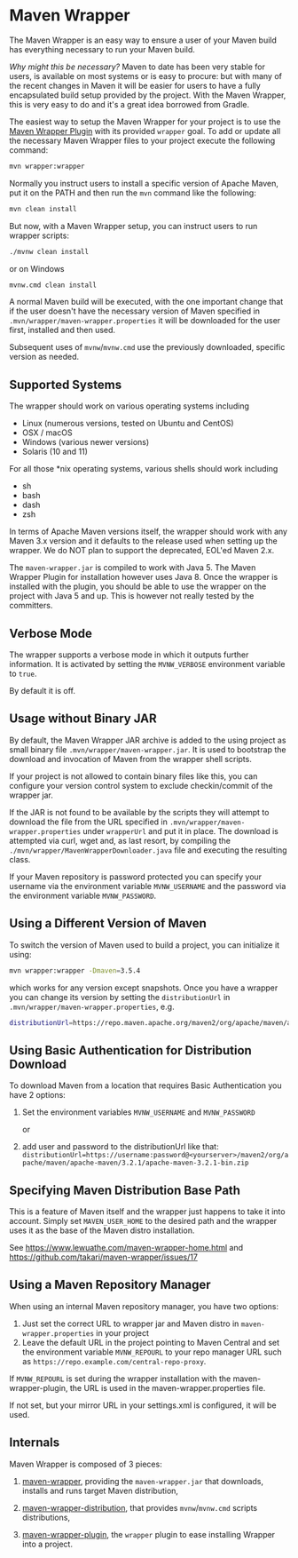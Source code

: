 <!---
 Licensed to the Apache Software Foundation (ASF) under one or more
 contributor license agreements.  See the NOTICE file distributed with
 this work for additional information regarding copyright ownership.
 The ASF licenses this file to You under the Apache License, Version 2.0
 (the "License"); you may not use this file except in compliance with
 the License.  You may obtain a copy of the License at

      http://www.apache.org/licenses/LICENSE-2.0

 Unless required by applicable law or agreed to in writing, software
 distributed under the License is distributed on an "AS IS" BASIS,
 WITHOUT WARRANTIES OR CONDITIONS OF ANY KIND, either express or implied.
 See the License for the specific language governing permissions and
 limitations under the License.
-->

# Maven Wrapper

The Maven Wrapper is an easy way to ensure a user of your Maven build has
everything necessary to run your Maven build.

_Why might this be necessary?_ Maven to date has been very stable for users, is
available on most systems or is easy to procure: but with many of the recent
changes in Maven it will be easier for users to have a fully encapsulated build
setup provided by the project. With the Maven Wrapper, this is very easy to do
and it's a great idea borrowed from Gradle.

The easiest way to setup the Maven Wrapper for your project is to use the
[Maven Wrapper Plugin][1] with its provided `wrapper` goal. To add or update all
the necessary Maven Wrapper files to your project execute the following command:

```bash
mvn wrapper:wrapper
```

Normally you instruct users to install a specific version of Apache Maven, put
it on the PATH and then run the `mvn` command like the following:

```bash
mvn clean install
```

But now, with a Maven Wrapper setup, you can instruct users to run wrapper
scripts:

```bash
./mvnw clean install
```

or on Windows

```bash
mvnw.cmd clean install
```

A normal Maven build will be executed, with the one important change that if the
user doesn't have the necessary version of Maven specified in
`.mvn/wrapper/maven-wrapper.properties` it will be downloaded for the user
first, installed and then used.

Subsequent uses of `mvnw`/`mvnw.cmd` use the previously downloaded, specific
version as needed.

## Supported Systems

The wrapper should work on various operating systems including

* Linux (numerous versions, tested on Ubuntu and CentOS)
* OSX / macOS
* Windows (various newer versions)
* Solaris (10 and 11)

For all those *nix operating systems, various shells should work including

* sh
* bash
* dash
* zsh

In terms of Apache Maven versions itself, the wrapper should work with any Maven
3.x version and it defaults to the release used when setting up the wrapper. We do NOT
plan to support the deprecated, EOL'ed Maven 2.x.

The `maven-wrapper.jar` is compiled to work with Java 5. The Maven Wrapper Plugin for installation however uses Java 8.
Once the wrapper is installed with the plugin, you should be able to use the wrapper on the project with Java 5 and up.
This is however not really tested by the committers.

## Verbose Mode

The wrapper supports a verbose mode in which it outputs further information. It
is activated by setting the `MVNW_VERBOSE` environment variable to `true`.

By default it is off.

## Usage without Binary JAR

By default, the Maven Wrapper JAR archive is added to the using project as small
binary file `.mvn/wrapper/maven-wrapper.jar`. It is used to bootstrap the
download and invocation of Maven from the wrapper shell scripts.

If your project is not allowed to contain binary files like this, you can
configure your version control system to exclude checkin/commit of the wrapper
jar.

If the JAR is not found to be available by the scripts they will attempt to
download the file from the URL specified in
`.mvn/wrapper/maven-wrapper.properties` under `wrapperUrl` and put it in place.
The download is attempted via curl, wget and, as last resort, by compiling the
`./mvn/wrapper/MavenWrapperDownloader.java` file and executing the resulting
class.

If your Maven repository is password protected you can specify your username via
the environment variable `MVNW_USERNAME` and the password via the environment
variable `MVNW_PASSWORD`.

## Using a Different Version of Maven

To switch the version of Maven used to build a project, you can initialize it
using:

```bash
mvn wrapper:wrapper -Dmaven=3.5.4
```

which works for any version except snapshots. Once you have a wrapper you can
change its version by setting the `distributionUrl` in
`.mvn/wrapper/maven-wrapper.properties`, e.g.

```bash
distributionUrl=https://repo.maven.apache.org/maven2/org/apache/maven/apache-maven/3.5.4/apache-maven-3.5.4-bin.zip
```

## Using Basic Authentication for Distribution Download

To download Maven from a location that requires Basic Authentication you have 2
options:

1. Set the environment variables `MVNW_USERNAME` and `MVNW_PASSWORD`

    or

2. add user and password to the distributionUrl like that:
`distributionUrl=https://username:password@<yourserver>/maven2/org/apache/maven/apache-maven/3.2.1/apache-maven-3.2.1-bin.zip`

[1]: ./maven-wrapper-plugin

## Specifying Maven Distribution Base Path

<!--- TODO: check this feature -->

This is a feature of Maven itself and the wrapper just happens to take it into
account. Simply set `MAVEN_USER_HOME` to the desired path and the wrapper uses
it as the base of the Maven distro installation.

See https://www.lewuathe.com/maven-wrapper-home.html and
https://github.com/takari/maven-wrapper/issues/17

## Using a Maven Repository Manager

When using an internal Maven repository manager, you have two options:

1. Just set the correct URL to wrapper jar and Maven distro in
  `maven-wrapper.properties` in your project
2. Leave the default URL in the project pointing to Maven Central and set the
  environment variable `MVNW_REPOURL` to your repo manager URL such as
  `https://repo.example.com/central-repo-proxy`.

If `MVNW_REPOURL` is set during the wrapper installation with the
maven-wrapper-plugin, the URL is used in the maven-wrapper.properties file.

If not set, but your mirror URL in your settings.xml is configured, it will be
used.

## Internals

Maven Wrapper is composed of 3 pieces:
 
1. [maven-wrapper](./maven-wrapper/), providing the `maven-wrapper.jar` that downloads, installs and runs target Maven distribution,

2. [maven-wrapper-distribution](./maven-wrapper-distribution/), that provides `mvnw`/`mvnw.cmd` scripts distributions,

3. [maven-wrapper-plugin](./maven-wrapper-plugin/), the `wrapper` plugin to ease installing Wrapper into a project.
